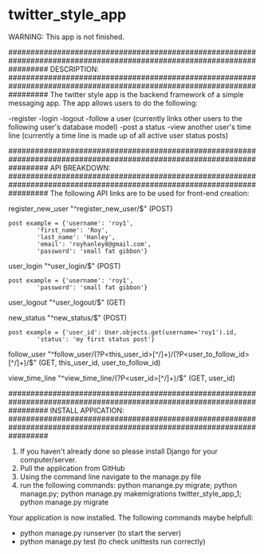 # twitter_style_app

WARNING: This app is not finished.

#########################################################################################################################
DESCRIPTION:
#########################################################################################################################
The twitter style app is the backend framework of a simple messaging app. The app allows users to do the following:

-register
-login
-logout
-follow a user (currently links other users to the following user's database model)
-post a status
-view another user's time line (currently a time line is made up of all active user status posts)


#########################################################################################################################
API BREAKDOWN:
#########################################################################################################################
The following API links are to be used for front-end creation:

register_new_user "^register_new_user/$" (POST)

	post example = {'username': 'roy1',
			'first_name': 'Roy',
			'last_name': 'Hanley',
			'email': 'royhanley8@gmail.com',
			'password': 'small fat gibbon'}

user_login "^user_login/$" (POST)

	post example = {'username': 'roy1',
			'password': 'small fat gibbon'}

user_logout "^user_logout/$" (GET)

new_status "^new_status/$" (POST)

	post example = {'user_id': User.objects.get(username='roy1').id,
			'status': 'my first status post'}

follow_user "^follow_user/(?P<this_user_id>[^/]+)/(?P<user_to_follow_id>[^/]+)/$" (GET, this_user_id, user_to_follow_id)

view_time_line "^view_time_line/(?P<user_id>[^/]+)/$" (GET, user_id)


#########################################################################################################################
INSTALL APPICATION:
#########################################################################################################################
1) If you haven't already done so please install Django for your computer/server.
2) Pull the application from GitHub
3) Using the command line navigate to the manage.py file
4) run the following commands: python manange.py migrate; python manage.py; python manage.py makemigrations twitter_style_app_1; python manage.py migrate

Your application is now installed. The following commands maybe helpfull:
- python manage.py runserver (to start the server)
- python manage.py test (to check unittests run correctly)
